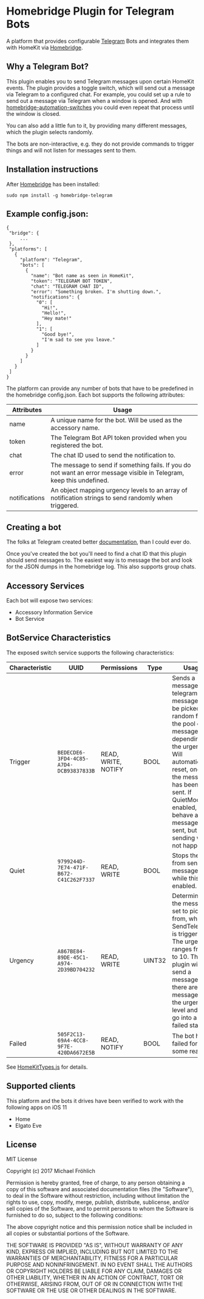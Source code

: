 
# Homebridge Plugin for Telegram Bots

A platform that provides configurable [Telegram](https://telegram.org) Bots and integrates
them with HomeKit via [Homebridge](https://github.com/nfarina/homebridge).

## Why a Telegram Bot?

This plugin enables you to send Telegram messages upon certain HomeKit events. The plugin provides
a toggle switch, which will send out a message via Telegram to a configured chat. For example, you
could set up a rule to send out a message via Telegram when a window is opened. And with [homebridge-automation-switches](https://github.com/grover/homebridge-automation-switches) you could even repeat that process until the window is closed.

You can also add a little fun to it, by providing many different messages, which the plugin selects
randomly.

The bots are non-interactive, e.g. they do not provide commands to trigger things and will
not listen for messages sent to them.

## Installation instructions

After [Homebridge](https://github.com/nfarina/homebridge) has been installed:

 ```sudo npm install -g homebridge-telegram```

## Example config.json:

 ```
{
  "bridge": {
      ...
  },
  "platforms": [
    {
      "platform": "Telegram",
      "bots": [
        {
          "name": "Bot name as seen in HomeKit",
          "token": "TELEGRAM BOT TOKEN",
          "chat": "TELEGRAM CHAT ID",
          "error": "Something broken. I'm shutting down.",
          "notifications": {
            "0": [
              "Hi!",
              "Hello!",
              "Hey mate!"
            ],
            "1": [
              "Good bye!",
              "I'm sad to see you leave."
            ]
          }
        }
      ]
    }
  ]
}
```

The platform can provide any number of bots that have to be predefined in the homebridge config.json. Each bot supports the following attributes:

| Attributes | Usage |
|------------|-------|
| name | A unique name for the bot. Will be used as the accessory name. |
| token | The Telegram Bot API token provided when you registered the bot. |
| chat | The chat ID used to send the notification to. |
| error | The message to send if something fails. If you do not want an error message visible in Telegram, keep this undefined. |
| notifications | An object mapping urgency levels to an array of notification strings to send randomly when triggered. |

## Creating a bot

The folks at Telegram created better [documentation](https://core.telegram.org/bots#6-botfather), than I could ever do.

Once you've created the bot you'll need to find a chat ID that this plugin should send messages to. The easiest
way is to message the bot and look for the JSON dumps in the homebridge log. This also supports group chats.

## Accessory Services

Each bot will expose two services:

* Accessory Information Service
* Bot Service

## BotService Characteristics

The exposed switch service supports the following characteristics:

| Characteristic | UUID | Permissions | Type | Usage |
|---|---|---|---|---|
| Trigger | `BEDECDE6-3FD4-4C85-A7D4-DCB93837833B` | READ, WRITE, NOTIFY | BOOL | Sends a message via telegram. The message will be picked at random from the pool of messages depending on the urgency. Will automatically reset, once the message has been sent. If QuietMode is enabled, will behave as if a message was sent, but the sending will not happen. |
| Quiet | `9799244D-7E74-471F-B672-C41C262F7337` | READ, WRITE | BOOL | Stops the bot from sending messages, while this is enabled. |
| Urgency | `A867BE84-89DE-45C1-A974-2D39BD704232` | READ, WRITE | UINT32 | Determines the message set to pick from, when SendTelegram is triggered. The urgency ranges from 0 to 10. The plugin will not send a message if there are no messages for the urgency level and will go into a fatal failed state. |
| Failed | `505F2C13-69A4-4CC8-9F7E-420DA6672E5B` | READ, NOTIFY | BOOL | The bot has failed for some reason. |

See [HomeKitTypes.js](src/HomeKitTypes.js) for details.

## Supported clients

This platform and the bots it drives have been verified to work with the following apps on iOS 11

* Home
* Elgato Eve

## License

MIT License

Copyright (c) 2017 Michael Fröhlich

Permission is hereby granted, free of charge, to any person obtaining a copy
of this software and associated documentation files (the "Software"), to deal
in the Software without restriction, including without limitation the rights
to use, copy, modify, merge, publish, distribute, sublicense, and/or sell
copies of the Software, and to permit persons to whom the Software is
furnished to do so, subject to the following conditions:

The above copyright notice and this permission notice shall be included in all
copies or substantial portions of the Software.

THE SOFTWARE IS PROVIDED "AS IS", WITHOUT WARRANTY OF ANY KIND, EXPRESS OR
IMPLIED, INCLUDING BUT NOT LIMITED TO THE WARRANTIES OF MERCHANTABILITY,
FITNESS FOR A PARTICULAR PURPOSE AND NONINFRINGEMENT. IN NO EVENT SHALL THE
AUTHORS OR COPYRIGHT HOLDERS BE LIABLE FOR ANY CLAIM, DAMAGES OR OTHER
LIABILITY, WHETHER IN AN ACTION OF CONTRACT, TORT OR OTHERWISE, ARISING FROM,
OUT OF OR IN CONNECTION WITH THE SOFTWARE OR THE USE OR OTHER DEALINGS IN THE
SOFTWARE.
